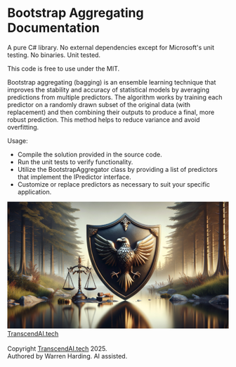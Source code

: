
# Bootstrap Aggregating Documentation

A pure C# library. No external dependencies except for Microsoft's unit testing. No binaries. Unit tested.

This code is free to use under the MIT.

Bootstrap aggregating (bagging) is an ensemble learning technique that improves the stability and accuracy of statistical models by averaging predictions from multiple predictors. The algorithm works by training each predictor on a randomly drawn subset of the original data (with replacement) and then combining their outputs to produce a final, more robust prediction. This method helps to reduce variance and avoid overfitting.

Usage:
- Compile the solution provided in the source code.
- Run the unit tests to verify functionality.
- Utilize the BootstrapAggregator class by providing a list of predictors that implement the IPredictor interface.
- Customize or replace predictors as necessary to suit your specific application.

![AI Image](aiimage.jpg)
[TranscendAI.tech](https://TranscendAI.tech)<br>
<br>
Copyright [TranscendAI.tech](https://TranscendAI.tech) 2025.</br>
Authored by Warren Harding. AI assisted.</br>
